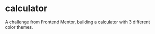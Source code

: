 # calculator
A challenge from Frontend Mentor, building a calculator with 3 different color themes.
